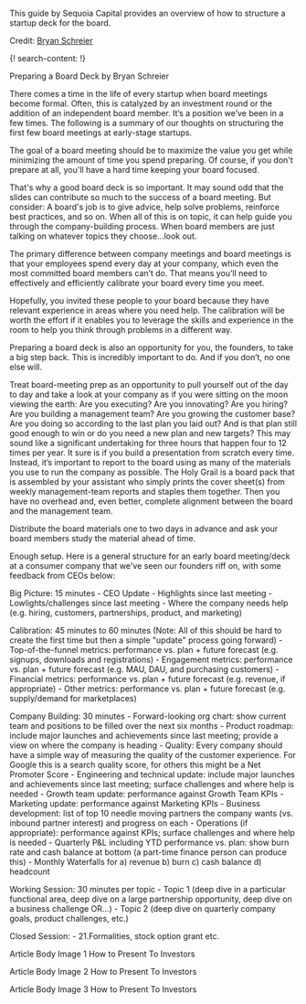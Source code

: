 
This guide by Sequoia Capital provides an overview of how to structure a startup deck for the board. 

Credit: [Bryan Schreier](https://www.sequoiacap.com/people/bryan-schreier/)


{! search-content: !}

Preparing a Board Deck
by Bryan Schreier


There comes a time in the life of every startup when board meetings become formal. Often, this is catalyzed by an investment round or the addition of an independent board member. It’s a position we’ve been in a few times. The following is a summary of our thoughts on structuring the first few board meetings at early-stage startups.

The goal of a board meeting should be to maximize the value you get while minimizing the amount of time you spend preparing. Of course, if you don't prepare at all, you'll have a hard time keeping your board focused.

That's why a good board deck is so important. It may sound odd that the slides can contribute so much to the success of a board meeting. But consider: A board's job is to give advice, help solve problems, reinforce best practices, and so on. When all of this is on topic, it can help guide you through the company-building process. When board members are just talking on whatever topics they choose...look out.

The primary difference between company meetings and board meetings is that your employees spend every day at your company, which even the most committed board members can’t do. That means you’ll need to effectively and efficiently calibrate your board every time you meet.

Hopefully, you invited these people to your board because they have relevant experience in areas where you need help. The calibration will be worth the effort if it enables you to leverage the skills and experience in the room to help you think through problems in a different way.

Preparing a board deck is also an opportunity for you, the founders, to take a big step back. This is incredibly important to do. And if you don’t, no one else will.

Treat board-meeting prep as an opportunity to pull yourself out of the day to day and take a look at your company as if you were sitting on the moon viewing the earth: Are you executing? Are you innovating? Are you hiring? Are you building a management team? Are you growing the customer base? Are you doing so according to the last plan you laid out? And is that plan still good enough to win or do you need a new plan and new targets? This may sound like a significant undertaking for three hours that happen four to 12 times per year. It sure is if you build a presentation from scratch every time. Instead, it’s important to report to the board using as many of the materials you use to run the company as possible. The Holy Grail is a board pack that is assembled by your assistant who simply prints the cover sheet(s) from weekly management-team reports and staples them together. Then you have no overhead and, even better, complete alignment between the board and the management team.

Distribute the board materials one to two days in advance and ask your board members study the material ahead of time.

Enough setup. Here is a general structure for an early board meeting/deck at a consumer company that we've seen our founders riff on, with some feedback from CEOs below:

Big Picture: 15 minutes - CEO Update - Highlights since last meeting - Lowlights/challenges since last meeting - Where the company needs help (e.g. hiring, customers, partnerships, product, and marketing)

Calibration: 45 minutes to 60 minutes (Note: All of this should be hard to create the first time but then a simple "update" process going forward) - Top-of-the-funnel metrics: performance vs. plan + future forecast (e.g. signups, downloads and registrations) - Engagement metrics: performance vs. plan + future forecast (e.g. MAU, DAU, and purchasing customers) - Financial metrics: performance vs. plan + future forecast (e.g. revenue, if appropriate) - Other metrics: performance vs. plan + future forecast (e.g. supply/demand for marketplaces)

Company Building: 30 minutes - Forward-looking org chart: show current team and positions to be filled over the next six months - Product roadmap: include major launches and achievements since last meeting; provide a view on where the company is heading - Quality: Every company should have a simple way of measuring the quality of the customer experience. For Google this is a search quality score, for others this might be a Net Promoter Score - Engineering and technical update: include major launches and achievements since last meeting; surface challenges and where help is needed - Growth team update: performance against Growth Team KPIs - Marketing update: performance against Marketing KPIs - Business development: list of top 10 needle moving partners the company wants (vs. inbound partner interest) and progress on each - Operations (if appropriate): performance against KPIs; surface challenges and where help is needed - Quarterly P&L including YTD performance vs. plan: show burn rate and cash balance at bottom (a part-time finance person can produce this) - Monthly Waterfalls for a) revenue b) burn c) cash balance d) headcount

Working Session: 30 minutes per topic - Topic 1 (deep dive in a particular functional area, deep dive on a large partnership opportunity, deep dive on a business challenge OR...) - Topic 2 (deep dive on quarterly company goals, product challenges, etc.)

Closed Session: - 21.Formalities, stock option grant etc.

Article Body Image 1 How to Present To Investors

Article Body Image 2 How to Present To Investors

Article Body Image 3 How to Present To Investors
